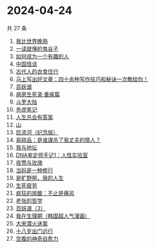 # 2024-04-24

共 27 条

<!-- BEGIN WEREAD -->
<!-- 最后更新时间 2024-04-24 23:01:01 +0800 -->
1. [我比世界晚熟](https://weread.qq.com/web/bookDetail/cd6323b0813ab8bfeg019ebe)
1. [一读就懂的鬼谷子](https://weread.qq.com/web/bookDetail/22c32540813ab8bf2g012457)
1. [如何成为一个有趣的人](https://weread.qq.com/web/bookDetail/d9f327b05ddc12d9f708421)
1. [中国怪谈](https://weread.qq.com/web/bookDetail/8c132e40813ab89c4g011749)
1. [古代人的衣食住行](https://weread.qq.com/web/bookDetail/6ba32080813ab8b82g014a38)
1. [马上写出好文章：四十余种写作技巧和秘诀一次教给你！](https://weread.qq.com/web/bookDetail/35e32b505df63035e867909)
1. [百妖谱](https://weread.qq.com/web/bookDetail/0803206071e91694080b9d4)
1. [病房生死录·重疾篇](https://weread.qq.com/web/bookDetail/d5c32f70813ab8b7bg011117)
1. [斗罗大陆](https://weread.qq.com/web/bookDetail/3f832f105724353f8a62cda)
1. [务虚笔记](https://weread.qq.com/web/bookDetail/39632dd071639693396a1e9)
1. [人生总会有答案](https://weread.qq.com/web/bookDetail/e1c32810813ab89bcg0125fc)
1. [山](https://weread.qq.com/web/bookDetail/ac132cd071a2727bac1b359)
1. [巨流河（纪念版）](https://weread.qq.com/web/bookDetail/ba332610813ab8bc9g0147d4)
1. [易碎品：是谁谋杀了我丈夫的情人？](https://weread.qq.com/web/bookDetail/82032500813ab8bacg016238)
1. [我与地坛](https://weread.qq.com/web/bookDetail/43f327705a48fc43feb9160)
1. [DNA鉴定师手记1：人性实验室](https://weread.qq.com/web/bookDetail/4a6329a0813ab8bd3g0142b8)
1. [夜莺与玫瑰](https://weread.qq.com/web/bookDetail/41932a8071c3a930419f195)
1. [当妈是一种修行](https://weread.qq.com/web/bookDetail/4c732900813ab8bc5g016a80)
1. [是旷野啊，我的人生](https://weread.qq.com/web/bookDetail/7f532ef0813ab8bb3g011cc5)
1. [生死疲劳](https://weread.qq.com/web/bookDetail/c2f320f071935f63c2f1313)
1. [疯狂的尿酸：不止是痛风](https://weread.qq.com/web/bookDetail/33332fb0813ab864fg0184fc)
1. [老张的哲学](https://weread.qq.com/web/bookDetail/c8032250727ab1b0c80934c)
1. [百妖谱（3）](https://weread.qq.com/web/bookDetail/5fc32b407259846e5fc6da9)
1. [我在生理期（韩国超人气漫画）](https://weread.qq.com/web/bookDetail/a6732370813ab8bb3g012206)
1. [大宋潜火迷案](https://weread.qq.com/web/bookDetail/b7f32560813ab8b31g013dd1)
1. [十八岁出门远行](https://weread.qq.com/web/bookDetail/23b32ed0813ab8976g017476)
1. [空腹的神奇自愈力](https://weread.qq.com/web/bookDetail/38232ef0813ab8bd6g016b5b)
<!-- END WEREAD -->